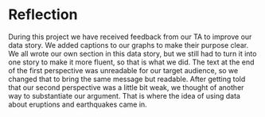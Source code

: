 # Reflection

During this project we have received feedback from our TA to improve our data story. We added captions to our graphs to make their purpose clear. We all wrote our own section in this data story, but we still had to turn it into one story to make it more fluent, so that is what we did. The text at the end of the first perspective was unreadable for our target audience, so we changed that to bring the same message but readable. After getting told that our second perspective was a little bit weak, we thought of another way to substantiate our argument. That is where the idea of using data about eruptions and earthquakes came in. 
